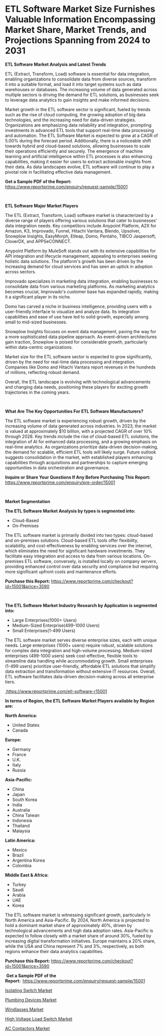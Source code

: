 <p><h1>ETL Software Market Size Furnishes Valuable Information Encompassing Market Share, Market Trends, and Projections Spanning from 2024 to 2031</h1></p><p><strong>ETL Software Market Analysis and Latest Trends</strong></p>
<p><p>ETL (Extract, Transform, Load) software is essential for data integration, enabling organizations to consolidate data from diverse sources, transform it into a suitable format, and load it into target systems such as data warehouses or databases. The increasing volume of data generated across multiple sectors is driving the demand for ETL solutions, as businesses seek to leverage data analytics to gain insights and make informed decisions.</p><p>Market growth in the ETL software sector is significant, fueled by trends such as the rise of cloud computing, the growing adoption of big data technologies, and the increasing need for data-driven strategies. Organizations are emphasizing data reliability and integration, prompting investments in advanced ETL tools that support real-time data processing and automation. The ETL Software Market is expected to grow at a CAGR of 5.00% during the forecast period. Additionally, there is a noticeable shift towards hybrid and cloud-based solutions, allowing businesses to scale their operations efficiently and securely. The emergence of machine learning and artificial intelligence within ETL processes is also enhancing capabilities, making it easier for users to extract actionable insights from their data. As data landscapes evolve, ETL software will continue to play a pivotal role in facilitating effective data management.</p></p>
<p><strong>Get a Sample PDF of the Report:&nbsp;</strong> <a href="https://www.reportprime.com/enquiry/request-sample/15001?utm_campaign=1529&utm_medium=2&utm_source=Github&utm_content=ia&utm_term=18102024&utm_id=etl-software">https://www.reportprime.com/enquiry/request-sample/15001</a></p>
<p>&nbsp;</p>
<p><strong>ETL Software Major Market Players</strong></p>
<p><p>The ETL (Extract, Transform, Load) software market is characterized by a diverse range of players offering various solutions that cater to businesses' data integration needs. Key competitors include Anypoint Platform, A2X for Amazon, K3, Improvado, Funnel, Hitachi Vantara, Blendo, Upsolver, Snowplow Insights, EasyMorph, Etleap, Domo, Pentaho, TIBCO Jaspersoft, CloverDX, and APPSeCONNECT.</p><p>Anypoint Platform by MuleSoft stands out with its extensive capabilities for API integration and lifecycle management, appealing to enterprises seeking holistic data solutions. The platform's growth has been driven by the increasing demand for cloud services and has seen an uptick in adoption across sectors.</p><p>Improvado specializes in marketing data integration, enabling businesses to consolidate data from various marketing platforms. As marketing analytics becomes crucial, Improvado's customer base has expanded rapidly, making it a significant player in its niche.</p><p>Domo has carved a niche in business intelligence, providing users with a user-friendly interface to visualize and analyze data. Its integration capabilities and ease of use have led to solid growth, especially among small to mid-sized businesses.</p><p>Snowplow Insights focuses on event data management, paving the way for a more sophisticated data pipeline approach. As event-driven architectures gain traction, Snowplow is poised for considerable growth, particularly within data-centric organizations.</p><p>Market size for the ETL software sector is expected to grow significantly, driven by the need for real-time data processing and integration. Companies like Domo and Hitachi Vantara report revenues in the hundreds of millions, reflecting robust demand. </p><p>Overall, the ETL landscape is evolving with technological advancements and changing data needs, positioning these players for exciting growth trajectories in the coming years.</p></p>
<p>&nbsp;</p>
<p><strong>What Are The Key Opportunities For ETL Software Manufacturers?</strong></p>
<p><p>The ETL software market is experiencing robust growth, driven by the increasing volume of data generated across industries. In 2023, the market is valued at approximately $10 billion, with a projected CAGR of over 10% through 2028. Key trends include the rise of cloud-based ETL solutions, the integration of AI for enhanced data processing, and a growing emphasis on real-time analytics. As organizations prioritize data-driven decision-making, the demand for scalable, efficient ETL tools will likely surge. Future outlook suggests consolidation in the market, with established players enhancing capabilities through acquisitions and partnerships to capture emerging opportunities in data orchestration and governance.</p></p>
<p><strong>Inquire or Share Your Questions If Any Before Purchasing This Report:</strong> <a href="https://www.reportprime.com/enquiry/pre-order/15001?utm_campaign=1529&utm_medium=2&utm_source=Github&utm_content=ia&utm_term=18102024&utm_id=etl-software">https://www.reportprime.com/enquiry/pre-order/15001</a></p>
<p>&nbsp;</p>
<p><strong>Market Segmentation</strong></p>
<p><strong>The ETL Software Market Analysis by types is segmented into:</strong></p>
<p><ul><li>Cloud-Based</li><li>On-Premises</li></ul></p>
<p><p>The ETL software market is primarily divided into two types: cloud-based and on-premises solutions. Cloud-based ETL tools offer flexibility, scalability, and cost-effectiveness by enabling services over the internet, which eliminates the need for significant hardware investments. They facilitate easy integration and access to data from various locations. On-premises ETL software, conversely, is installed locally on company servers, providing enhanced control over data security and compliance but requiring more significant upfront costs and maintenance efforts.</p></p>
<p><strong>Purchase this Report:&nbsp;</strong><a href="https://www.reportprime.com/checkout?id=15001&price=3590&utm_campaign=1529&utm_medium=2&utm_source=Github&utm_content=ia&utm_term=18102024&utm_id=etl-software">https://www.reportprime.com/checkout?id=15001&price=3590</a></p>
<p>&nbsp;</p>
<p><strong>The ETL Software Market Industry Research by Application is segmented into:</strong></p>
<p><ul><li>Large Enterprises(1000+ Users)</li><li>Medium-Sized Enterprise(499-1000 Users)</li><li>Small Enterprises(1-499 Users)</li></ul></p>
<p><p>The ETL software market serves diverse enterprise sizes, each with unique needs. Large enterprises (1000+ users) require robust, scalable solutions for complex data integration and high-volume processing. Medium-sized enterprises (499-1000 users) seek cost-effective, flexible tools to streamline data handling while accommodating growth. Small enterprises (1-499 users) prioritize user-friendly, affordable ETL solutions that simplify data extraction and transformation without extensive IT resources. Overall, ETL software facilitates data-driven decision-making across all enterprise tiers.</p></p>
<p><a href="https://www.reportprime.com/etl-software-r15001?utm_campaign=1529&utm_medium=2&utm_source=Github&utm_content=ia&utm_term=18102024&utm_id=etl-software">&nbsp;https://www.reportprime.com/etl-software-r15001</a></p>
<p><strong>In terms of Region, the ETL Software Market Players available by Region are:</strong></p>
<p>
    <p> <strong> North America: </strong>
        <ul>
            <li>United States</li>
            <li>Canada</li>
        </ul>
        </p> 
    <p> <strong> Europe: </strong>
        <ul>
            <li>Germany</li>
            <li>France</li>
            <li>U.K.</li>
            <li>Italy</li>
            <li>Russia</li>
        </ul>
        </p> 
    <p> <strong> Asia-Pacific: </strong>
        <ul>
            <li>China</li>
            <li>Japan</li>
            <li>South Korea</li>
            <li>India</li>
            <li>Australia</li>
            <li>China Taiwan</li>
            <li>Indonesia</li>
            <li>Thailand</li>
            <li>Malaysia</li>
        </ul>
        </p> 
    <p> <strong> Latin America: </strong>
        <ul>
            <li>Mexico</li>
            <li>Brazil</li>
            <li>Argentina Korea</li>
            <li>Colombia</li>
        </ul>
        </p> 
    <p> <strong> Middle East & Africa: </strong>
        <ul>
            <li>Turkey</li>
            <li>Saudi</li>
            <li>Arabia</li>
            <li>UAE</li>
            <li>Korea</li>
        </ul>
    </p>
    </p>
<p><p>The ETL software market is witnessing significant growth, particularly in North America and Asia-Pacific. By 2024, North America is projected to hold a dominant market share of approximately 40%, driven by technological advancements and high data adoption rates. Asia-Pacific is expected to follow closely with a market share of around 30%, fueled by increasing digital transformation initiatives. Europe maintains a 20% share, while the USA and China represent 7% and 3%, respectively, as both regions enhance their data analytics capabilities.</p></p>
<p><strong>Purchase this Report: </strong><a href="https://www.reportprime.com/checkout?id=15001&price=3590&utm_campaign=1529&utm_medium=2&utm_source=Github&utm_content=ia&utm_term=18102024&utm_id=etl-software">https://www.reportprime.com/checkout?id=15001&price=3590</a></p>
<p>&nbsp;<strong>Get a Sample PDF of the Report:&nbsp;&nbsp;</strong><a href="https://www.reportprime.com/enquiry/request-sample/15001?utm_campaign=1529&utm_medium=2&utm_source=Github&utm_content=ia&utm_term=18102024&utm_id=etl-software">https://www.reportprime.com/enquiry/request-sample/15001</a></p>
<p><strong></strong></p>
<p><p><a href="https://www.linkedin.com/pulse/isolating-switch-mosaic-piecing-together-global-market-dynamics-hseyf?utm_campaign=1529&utm_medium=2&utm_source=Github&utm_content=ia&utm_term=18102024&utm_id=etl-software">Isolating Switch Market</a></p><p><a href="https://www.linkedin.com/pulse/plumbing-devices-market-global-trends-forecast-2024-2031-ustke?utm_campaign=1529&utm_medium=2&utm_source=Github&utm_content=ia&utm_term=18102024&utm_id=etl-software">Plumbing Devices Market</a></p><p><a href="https://issuu.com/reportprime-2/docs/windlasses-market-size-2030.pptx_385db36c86c483?utm_campaign=1529&utm_medium=2&utm_source=Github&utm_content=ia&utm_term=18102024&utm_id=etl-software">Windlasses Market</a></p><p><a href="https://www.linkedin.com/pulse/consumer-behavior-shifts-high-voltage-load-switch-market-le2ie?utm_campaign=1529&utm_medium=2&utm_source=Github&utm_content=ia&utm_term=18102024&utm_id=etl-software">High Voltage Load Switch Market</a></p><p><a href="https://www.linkedin.com/pulse/global-ac-contactors-market-exploring-share-trends-future-growth-fceae?utm_campaign=1529&utm_medium=2&utm_source=Github&utm_content=ia&utm_term=18102024&utm_id=etl-software">AC Contactors Market</a></p></p>